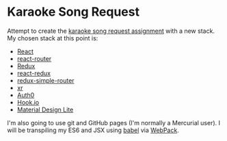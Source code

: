 # Karaoke Song Request

Attempt to create the [karaoke song request assignment][0] with a new stack. My chosen stack at this point is:

* [React](https://facebook.github.io/react/)
* [react-router](https://github.com/rackt/react-router)
* [Redux](http://redux.js.org/)
* [react-redux](https://github.com/rackt/react-redux)
* [redux-simple-router](https://github.com/jlongster/redux-simple-router)
* [xr](https://github.com/radiosilence/xr)
* [Auth0](https://auth0.com)
* [Hook.io](http://hook.io)
* [Material Design Lite](http://www.getmdl.io)

I'm also going to use git and GitHub pages (I'm normally a Mercurial user). I will be transpiling my ES6 and JSX using [babel][1] via [WebPack][2].

[0]: https://github.com/colinbate/web-club-assignments/tree/master/song-request
[1]: http://babeljs.io
[2]: https://webpack.github.io/docs/